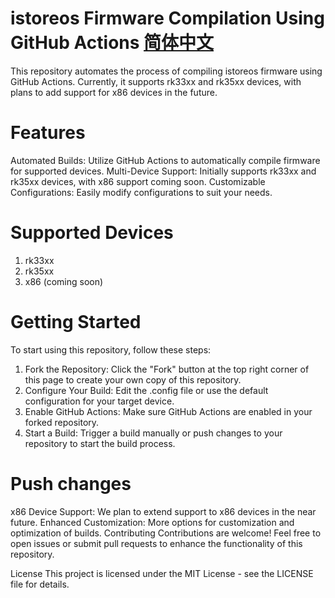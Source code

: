 # istoreos Firmware Compilation Using GitHub Actions [简体中文](README_ZH.md) 
This repository automates the process of compiling istoreos firmware using GitHub Actions. Currently, it supports rk33xx and rk35xx devices, with plans to add support for x86 devices in the future.

# Features
Automated Builds: Utilize GitHub Actions to automatically compile firmware for supported devices.
Multi-Device Support: Initially supports rk33xx and rk35xx devices, with x86 support coming soon.
Customizable Configurations: Easily modify configurations to suit your needs.

# Supported Devices
1. rk33xx
2. rk35xx
3. x86 (coming soon)

# Getting Started
To start using this repository, follow these steps:

1. Fork the Repository: Click the "Fork" button at the top right corner of this page to create your own copy of this repository.
2. Configure Your Build: Edit the .config file or use the default configuration for your target device.
3. Enable GitHub Actions: Make sure GitHub Actions are enabled in your forked repository.
4. Start a Build: Trigger a build manually or push changes to your repository to start the build process.

# Push changes 
x86 Device Support: We plan to extend support to x86 devices in the near future.
Enhanced Customization: More options for customization and optimization of builds.
Contributing
Contributions are welcome! Feel free to open issues or submit pull requests to enhance the functionality of this repository.

License
This project is licensed under the MIT License - see the LICENSE file for details.

